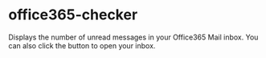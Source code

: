 office365-checker
=================

Displays the number of unread messages in your Office365 Mail inbox. You can also click the button to open your inbox.
